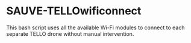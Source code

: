 # SAUVE-TELLOwificonnect
This bash script uses all the available Wi-Fi modules to connect to each separate TELLO drone without manual intervention. 
